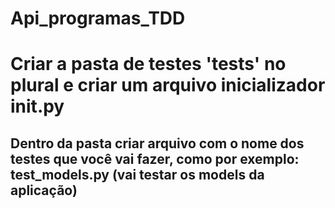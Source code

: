 # Api_programas_TDD
 
# Criar a pasta de testes 'tests' no plural e criar um arquivo inicializador __init__.py
## Dentro da pasta criar arquivo com o nome dos testes que você vai fazer, como por exemplo: test_models.py (vai testar os models da aplicação)
